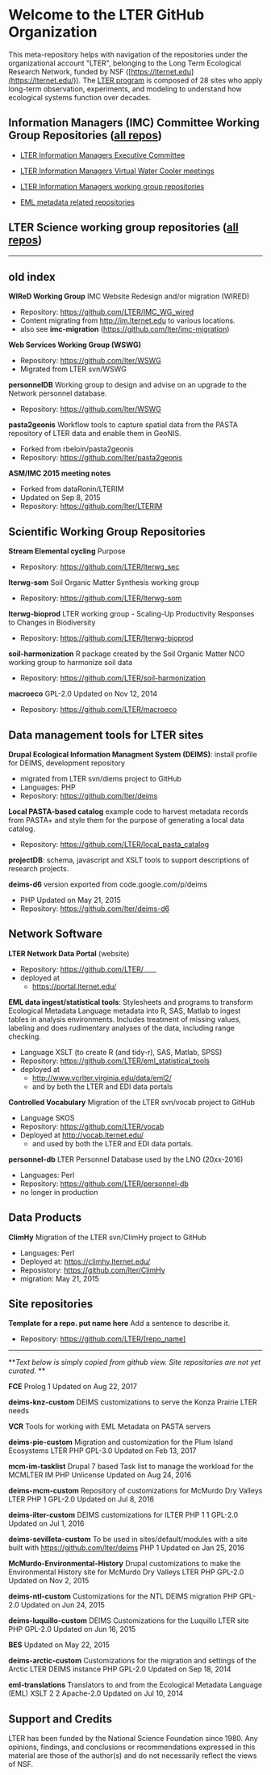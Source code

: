# Welcome to the LTER GitHub Organization
This meta-repository helps with navigation of the repositories under the organizational account 
"LTER", belonging to
the Long Term Ecological Research Network, funded by NSF
([https://lternet.edu](https://lternet.edu/)).
The  [LTER  program](https://www.nsf.gov/funding/pgm_summ.jsp?pims_id=7671) 
is composed of 28 sites who apply long-term observation, experiments, and modeling to understand 
how ecological systems function over decades. 

## Information Managers (IMC) Committee Working Group Repositories ([all repos](https://github.com/search?q=topic%3Alter-imc+org%3Alter&type=Repositories))

* [LTER Information Managers Executive Committee](https://github.com/lter/IMC_Exec)
* [LTER Information Managers Virtual Water Cooler meetings](https://github.com/lter/IMC_VWC)

* [LTER Information Managers working group repositories](https://github.com/search?q=topic%3Alter-imc-wg+org%3Alter&type=Repositories)

* [EML metadata related repositories](https://github.com/search?q=topic%3Aeml-metadata+org%3Alter&type=Repositories)

## LTER Science working group repositories ([all repos](https://github.com/search?q=topic%3Alter-science+org%3Alter&type=Repositories))



-------------------------------------------------

## old index

**WIReD Working Group**
IMC Website Redesign and/or migration (WIRED)

- Repository: https://github.com/LTER/IMC_WG_wired
- Content migrating from http://im.lternet.edu to various locations.
- also see **imc-migration** (https://github.com/lter/imc-migration)


**Web Services Working Group (WSWG)**

- Repository: https://github.com/lter/WSWG
- Migrated from LTER svn/WSWG 

**personnelDB**
Working group to design and advise on an upgrade to the Network personnel database.

- Repository: https://github.com/lter/WSWG

**pasta2geonis**
Workflow tools to capture spatial data from the PASTA repository of LTER data and enable them in GeoNIS.

- Forked from rbeloin/pasta2geonis
- Repository: https://github.com/lter/pasta2geonis


**ASM/IMC 2015 meeting notes**

- Forked from dataRonin/LTERIM
- Updated on Sep 8, 2015 
- Repository: https://github.com/lter/LTERIM





## Scientific Working Group Repositories 
**Stream Elemental cycling**
Purpose

- Repository: https://github.com/LTER/lterwg_sec

**lterwg-som**
Soil Organic Matter Synthesis working group

- Repository: https://github.com/LTER/lterwg-som

**lterwg-bioprod**
LTER working group - Scaling-Up Productivity Responses to Changes in Biodiversity

- Repository: https://github.com/LTER/lterwg-bioprod

**soil-harmonization**
R package created by the Soil Organic Matter NCO working group to harmonize soil data

- Repository: https://github.com/LTER/soil-harmonization

**macroeco**
GPL-2.0 Updated on Nov 12, 2014

- Repository: https://github.com/LTER/macroeco




## Data management tools for LTER sites
**Drupal Ecological Information Managment System (DEIMS)**: 
install profile for DEIMS, development repository

- migrated from LTER svn/diems project to GitHub
- Languages: PHP  
- Repository: https://github.com/lter/deims

**Local PASTA-based catalog** example code to harvest metadata records from PASTA+ 
and style them for the purpose of generating a local data catalog.

- Repository: https://github.com/LTER/local_pasta_catalog

**projectDB**: schema, javascript and XSLT tools to support descriptions of research projects.


**deims-d6** version exported from code.google.com/p/deims

- PHP Updated on May 21, 2015
- Repository: https://github.com/lter/deims-d6

## Network Software
**LTER Network Data Portal**  (website)

- Repository: https://github.com/LTER/____
- deployed at 
    - https://portal.lternet.edu/

**EML data ingest/statistical tools**: Stylesheets and programs to transform Ecological Metadata 
Language metadata into R, SAS, Matlab to ingest tables in analysis environments.
Includes treatment of missing values, labeling and does rudimentary analyses of the
    data, including range checking.
    
- Language  XSLT (to create R (and tidy-r), SAS, Matlab, SPSS)
-  Repository: https://github.com/LTER/eml_statistical_tools
- deployed at 
    - http://www.vcrlter.virginia.edu/data/eml2/
    - and by both the LTER and EDI data portals
 
**Controlled Vocabulary**
Migration of the LTER svn/vocab project to GitHub

- Language  SKOS
-  Repository: https://github.com/LTER/vocab
- Deployed at http://vocab.lternet.edu/
    - and used by both the LTER and EDI data portals.

**personnel-db** LTER Personnel Database used by the LNO (20xx-2016)

- Languages: Perl  
- Repository: https://github.com/LTER/personnel-db
- no longer in production

## Data Products

**ClimHy**
Migration of the LTER svn/ClimHy project to GitHub

- Languages: Perl  
- Deployed at: https://climhy.lternet.edu/
- Reposistory: https://github.com/lter/ClimHy
 - migration: May 21, 2015


## Site repositories
**Template for a repo. put name here**
Add a sentence to describe it. 

- Repository: https://github.com/LTER/[repo_name]


-------

***Text below is simply copied from github view. Site repositories are not yet curated.* **


**FCE**
 Prolog  1 Updated on Aug 22, 2017

**deims-knz-custom**
DEIMS customizations to serve the Konza Prairie LTER needs

**VCR**
Tools for working with EML Metadata on PASTA servers

**deims-pie-custom**
Migration and customization for the Plum Island Ecosystems LTER
 PHP GPL-3.0 Updated on Feb 13, 2017

**mcm-im-tasklist**
Drupal 7 based Task list to manage the workload for the MCMLTER IM
 PHP Unlicense Updated on Aug 24, 2016

**deims-mcm-custom**
Repository of customizations for McMurdo Dry Valleys LTER
 PHP  1 GPL-2.0 Updated on Jul 8, 2016

**deims-ilter-custom**
DEIMS customizations for ILTER
 PHP  1  1 GPL-2.0 Updated on Jul 1, 2016

**deims-sevilleta-custom**
To be used in sites/default/modules with a site built with https://github.com/lter/deims
 PHP  1 Updated on Jan 25, 2016

**McMurdo-Environmental-History**
Drupal customizations to make the Environmental History site for McMurdo Dry Valleys LTER
 PHP GPL-2.0 Updated on Nov 2, 2015

**deims-ntl-custom**
Customizations for the NTL DEIMS migration
 PHP GPL-2.0 Updated on Jun 24, 2015

**deims-luquillo-custom**
DEIMS Customizations for the Luquillo LTER site
 PHP GPL-2.0 Updated on Jun 16, 2015

**BES**
Updated on May 22, 2015

**deims-arctic-custom**
Customizations for the migration and settings of the Arctic LTER DEIMS instance
 PHP GPL-2.0 Updated on Sep 18, 2014

**eml-translations**
Translators to and from the Ecological Metadata Language (EML)
 XSLT  2  2 Apache-2.0 Updated on Jul 10, 2014




## Support and Credits
LTER has been funded by the National Science Foundation since 1980.
Any opinions, findings, and conclusions or recommendations expressed in this material are those 
of the author(s) and do not necessarily reflect the views of NSF.


